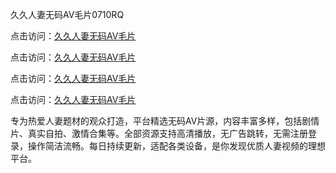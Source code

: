 久久人妻无码AⅤ毛片0710RQ

点击访问：<a href="https://heiliaoxwd5i8.pages.dev">久久人妻无码AⅤ毛片</a> 

点击访问：<a href="https://heiliaoxwd5i8.pages.dev">久久人妻无码AⅤ毛片</a> 

点击访问：<a href="https://heiliaoxwd5i8.pages.dev">久久人妻无码AⅤ毛片</a> 

点击访问：<a href="https://heiliaoxwd5i8.pages.dev">久久人妻无码AⅤ毛片</a>

专为热爱人妻题材的观众打造，平台精选无码AⅤ片源，内容丰富多样，包括剧情片、真实自拍、激情合集等。全部资源支持高清播放，无广告跳转，无需注册登录，操作简洁流畅。每日持续更新，适配各类设备，是你发现优质人妻视频的理想平台。

<span style="display:none;">[Canonical link](https://github.com/R20250710/So13 ）</span>
